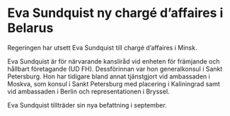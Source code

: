 # Eva Sundquist ny chargé d’affaires i Belarus

Regeringen har utsett Eva Sundquist till chargé d’affaires i Minsk.

Eva Sundquist är för närvarande kansliråd vid enheten för främjande och hållbart företagande (UD FH). Dessförinnan var hon generalkonsul i Sankt Petersburg. Hon har tidigare bland annat tjänstgjort vid ambassaden i Moskva, som konsul i Sankt Petersburg med placering i Kaliningrad samt vid ambassaden i Berlin och representationen i Bryssel.

Eva Sundquist tillträder sin nya befattning i september.

